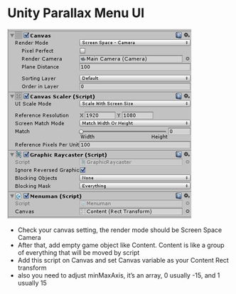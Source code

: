 # Unity Parallax Menu UI

![alt text](unityuipar-1.jpg)

- Check your canvas setting, the render mode should be Screen Space Camera
- After that, add empty game object like Content. Content is like a group of everything that will be moved by script
- Add this script on Canvas and set Canvas variable as your Content Rect transform
- also you need to adjust minMaxAxis, it’s an array, 0 usually -15, and 1 usually 15
